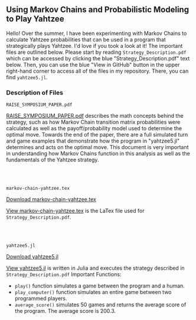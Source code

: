 ## Using Markov Chains and Probabilistic Modeling to Play Yahtzee

Hello! Over the summer, I have been experimenting with Markov Chains to calculate Yahtzee probabilities that can be used in a program that strategically plays Yahtzee. I'd love if you took a look at it! The important files are outlined below. Please start by reading ```Strategy_Description.pdf``` which can be accessed by clicking the blue "Strategy_Description.pdf" text below. Then, you can use the blue "View in GitHub" button in the upper right-hand corner to access all of the files in my repository. There, you can find ```yahtzee5.jl```.

### Description of Files

```
RAISE_SYMPOSIUM_PAPER.pdf
```

[RAISE_SYMPOSIUM_PAPER.pdf](https://drive.google.com/file/d/188iDPoL0DtVzyLyABCDPPHI3cf22WP-n/view?usp=sharing) describes the math concepts behind the strategy, such as how Markov Chain transition matrix probabilities were calculated as well as the payoff/probability model used to determine the optimal move. Towards the end of the paper, there are a full simulated turn and game examples that demonstrate how the program in "yahtzee5.jl" determines and acts on the optimal move. This document is very important in understanding how Markov Chains function in this analysis as well as the fundamentals of the Yahtzee strategy.

<br />
<br />

```
markov-chain-yahtzee.tex
```
[Download markov-chain-yahtzee.tex](https://milliemince.github.io/yahtzee/markov-chain-yahtzee.tex)

[View markov-chain-yahtzee.tex](https://github.com/milliemince/yahtzee/blob/master/markov-chain-yahtzee.tex) is the LaTex file used for ```Strategy_Description.pdf```.

<br />
<br />

```
yahtzee5.jl
```
[Download yahtzee5.jl](https://milliemince.github.io/yahtzee/yahtzee5.jl)

[View yahtzee5.jl](https://github.com/milliemince/yahtzee/blob/master/yahtzee5.jl) is written in Julia and executes the strategy described in ```Strategy_Description.pdf```
Important Functions:
* ```play()``` function simulates a game between the program and a human.
* ```play_computer()``` function simulates an entire game between two programmed players.
* ```average_score()``` simulates 50 games and returns the average score of the program. The average score is 200.3.

